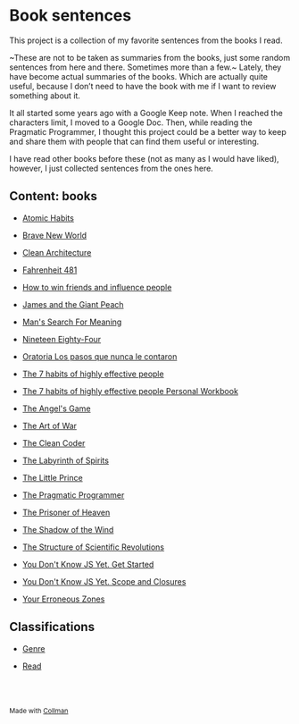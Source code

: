 # Book sentences




This project is a collection of my favorite sentences from the books I read.



~These are not to be taken as summaries from the books, just some random sentences from here and there. Sometimes more than a few.~ Lately, they have become actual summaries of the books. Which are actually quite useful, because I don’t need to have the book with me if I want to review something about it.



It all started some years ago with a Google Keep note. When I reached the characters limit, I moved to a Google Doc. Then, while reading the Pragmatic Programmer, I thought this project could be a better way to keep and share them with people that can find them useful or interesting.



I have read other books before these (not as many as I would have liked), however, I just collected sentences from the ones here.

## Content: books


 - [Atomic Habits](Atomic%20Habits/index.md)
    
 - [Brave New World](Brave%20New%20World/index.md)
    
 - [Clean Architecture](Clean%20Architecture/index.md)
    
 - [Fahrenheit 481](Fahrenheit%20481/index.md)
    
 - [How to win friends and influence people](How%20to%20win%20friends%20and%20influence%20people/index.md)
    
 - [James and the Giant Peach](James%20and%20the%20Giant%20Peach/index.md)
    
 - [Man's Search For Meaning](Man's%20Search%20For%20Meaning/index.md)
    
 - [Nineteen Eighty-Four](Nineteen%20Eighty-Four/index.md)
    
 - [Oratoria Los pasos que nunca le contaron](Oratoria%20Los%20pasos%20que%20nunca%20le%20contaron/index.md)
    
 - [The 7 habits of highly effective people](The%207%20habits%20of%20highly%20effective%20people/index.md)
    
 - [The 7 habits of highly effective people Personal Workbook](The%207%20habits%20of%20highly%20effective%20people%20Personal%20Workbook/index.md)
    
 - [The Angel's Game](The%20Angel's%20Game/index.md)
    
 - [The Art of War](The%20Art%20of%20War/index.md)
    
 - [The Clean Coder](The%20Clean%20Coder/index.md)
    
 - [The Labyrinth of Spirits](The%20Labyrinth%20of%20Spirits/index.md)
    
 - [The Little Prince](The%20Little%20Prince/index.md)
    
 - [The Pragmatic Programmer](The%20Pragmatic%20Programmer/index.md)
    
 - [The Prisoner of Heaven](The%20Prisoner%20of%20Heaven/index.md)
    
 - [The Shadow of the Wind](The%20Shadow%20of%20the%20Wind/index.md)
    
 - [The Structure of Scientific Revolutions](The%20Structure%20of%20Scientific%20Revolutions/index.md)
    
 - [You Don't Know JS Yet. Get Started](You%20Don't%20Know%20JS%20Yet.%20Get%20Started/index.md)
    
 - [You Don't Know JS Yet. Scope and Closures](You%20Don't%20Know%20JS%20Yet.%20Scope%20and%20Closures/index.md)
    
 - [Your Erroneous Zones](Your%20Erroneous%20Zones/index.md)
    

## Classifications


 - [Genre](Genre/index.md)
    
 - [Read](Read/index.md)
    
<br/><br/><br/><sub>Made with [Collman](https://github.com/reymon359/collman)<sub>